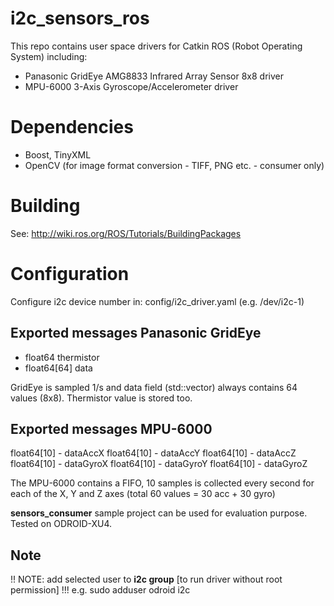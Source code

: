 # i2c_sensors_ros 
This repo contains user space drivers for Catkin ROS (Robot Operating System) including:
- Panasonic GridEye AMG8833 Infrared Array Sensor 8x8 driver
- MPU-6000 3-Axis Gyroscope/Accelerometer driver

# Dependencies
- Boost, TinyXML
- OpenCV (for image format conversion - TIFF, PNG etc. - consumer only)

# Building

See: http://wiki.ros.org/ROS/Tutorials/BuildingPackages

# Configuration

Configure i2c device number in: config/i2c_driver.yaml (e.g. /dev/i2c-1)

## Exported messages Panasonic GridEye
- float64 thermistor
- float64[64] data 

GridEye is sampled 1/s and data field (std::vector<double>) always contains 64 values ​​(8x8). Thermistor value is stored too.

## Exported messages MPU-6000
float64[10] - dataAccX
float64[10] - dataAccY
float64[10] - dataAccZ
float64[10] - dataGyroX
float64[10] - dataGyroY
float64[10] - dataGyroZ

The MPU-6000 contains a FIFO, 10 samples is collected every second for each of the X, Y and Z axes (total 60
values = 30 acc + 30 gyro)

<b>sensors_consumer</b> sample project can be used for evaluation purpose. Tested on ODROID-XU4.

## Note

!! NOTE: add selected user to <b>i2c group</b> [to run driver without root permission] !!!
e.g. sudo adduser odroid i2c
